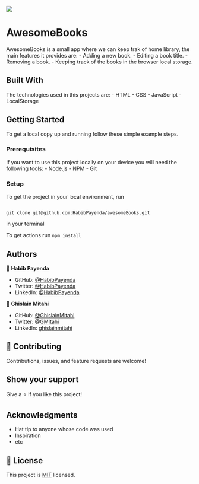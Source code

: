 ![](https://img.shields.io/badge/Microverse-blueviolet)

# AwesomeBooks

AwesomeBooks is a small app where we can keep trak of home library, the main features it provides are: - Adding a new book. - Editing a book title. - Removing a book. - Keeping track of the books in the browser local storage.

## Built With

The technologies used in this projects are: - HTML - CSS - JavaScript - LocalStorage

## Getting Started

To get a local copy up and running follow these simple example steps.

### Prerequisites

If you want to use this project locally on your device you will need the following tools: - Node.js - NPM - Git

### Setup

To get the project in your local environment, run

```

git clone git@github.com:HabibPayenda/awesomeBooks.git

```

in your terminal

To get actions run `npm install`

## Authors

👤 **Habib Payenda**

- GitHub: [@HabibPayenda](https://github.com/githubhandle)
- Twitter: [@HabibPayenda](https://twitter.com/twitterhandle)
- LinkedIn: [@HabibPayenda](https://linkedin.com/in/linkedinhandle)

👤 **Ghislain Mitahi**

- GitHub: [@GhislainMitahi](https://github.com/GhislainMitahi)
- Twitter: [@GMItahi](https://https://twitter.com/GMitahi)
- LinkedIn: [ghislainmitahi](https://linkedin.com/in/ghislain-mitahi/)

## 🤝 Contributing

Contributions, issues, and feature requests are welcome!

## Show your support

Give a ⭐️ if you like this project!

## Acknowledgments

- Hat tip to anyone whose code was used
- Inspiration
- etc

## 📝 License

This project is [MIT](./MIT.md) licensed.
